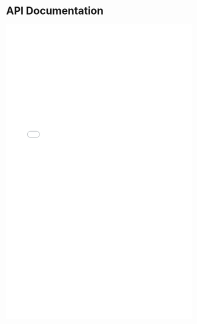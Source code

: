 # API Documentation

<iframe src="../swagger/index.html" width="100%" height="800px" style="border:none;"></iframe>

